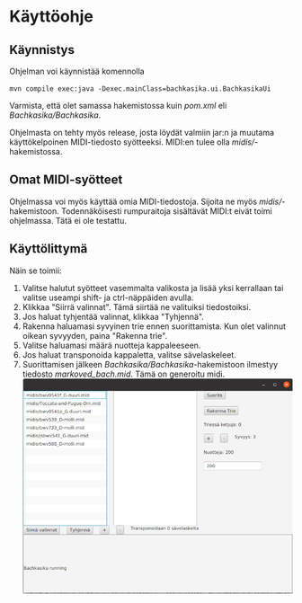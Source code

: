 # Käyttöohje

## Käynnistys
Ohjelman voi käynnistää komennolla
```
mvn compile exec:java -Dexec.mainClass=bachkasika.ui.BachkasikaUi
```
Varmista, että olet samassa hakemistossa kuin _pom.xml_ eli _Bachkasika/Bachkasika_. 

Ohjelmasta on tehty myös release, josta löydät valmiin jar:n ja muutama käyttökelpoinen MIDI-tiedosto syötteeksi. MIDI:en tulee olla _midis/_-hakemistossa.

## Omat MIDI-syötteet
Ohjelmassa voi myös käyttää omia MIDI-tiedostoja. Sijoita ne myös _midis/_-hakemistoon. Todennäköisesti rumpuraitoja sisältävät MIDI:t eivät toimi ohjelmassa. Tätä ei ole testattu.

## Käyttölittymä
Näin se toimii:
1) Valitse halutut syötteet vasemmalta valikosta ja lisää yksi kerrallaan tai valitse useampi shift- ja ctrl-näppäiden avulla.
2) Klikkaa "Siirrä valinnat". Tämä siirtää ne valituiksi tiedostoiksi.
3) Jos haluat tyhjentää valinnat, klikkaa "Tyhjennä".
4) Rakenna haluamasi syvyinen trie ennen suorittamista. Kun olet valinnut oikean syvyyden, paina "Rakenna trie".
5) Valitse haluamasi määrä nuotteja kappaleeseen.
6) Jos haluat transponoida kappaletta, valitse sävelaskeleet.
7) Suorittamisen jälkeen _Bachkasika/Bachkasika_-hakemistoon ilmestyy tiedosto _markoved_bach.mid_. Tämä on generoitu midi.
![](https://github.com/acidmole/Bachkasika/blob/master/dokumentit/bs_ui.png)
